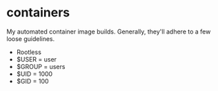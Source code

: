 # containers

My automated container image builds. Generally, they'll adhere to a few loose
guidelines.

- Rootless
- $USER = user
- $GROUP = users
- $UID = 1000
- $GID = 100
